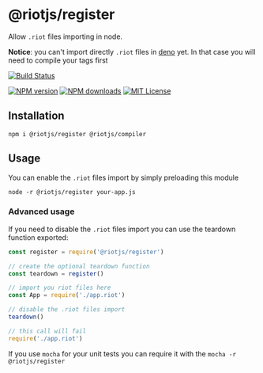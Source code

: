 # @riotjs/register

Allow `.riot` files importing in node.

**Notice**: you can't import directly `.riot` files in [deno](https://github.com/denoland/deno/issues/1739) yet.
In that case you will need to compile your tags first

[![Build Status][ci-image]][ci-url]

[![NPM version][npm-version-image]][npm-url]
[![NPM downloads][npm-downloads-image]][npm-url]
[![MIT License][license-image]][license-url] 

## Installation

``` 
npm i @riotjs/register @riotjs/compiler
```

## Usage

You can enable the `.riot` files import by simply preloading this module

```shell
node -r @riotjs/register your-app.js
```

### Advanced usage

If you need to disable the `.riot` files import you can use the teardown function exported:

```js
const register = require('@riotjs/register')

// create the optional teardown function
const teardown = register()

// import you riot files here
const App = require('./app.riot')

// disable the .riot files import
teardown()

// this call will fail
require('./app.riot')
```

If you use `mocha` for your unit tests you can require it with the `mocha -r @riotjs/register` 

[ci-image]:https://img.shields.io/github/workflow/status/riot/register/test?style=flat-square
[ci-url]:https://github.com/riot/register/actions

[license-image]:http://img.shields.io/badge/license-MIT-000000.svg?style=flat-square
[license-url]:LICENSE

[npm-version-image]:http://img.shields.io/npm/v/@riotjs/register.svg?style=flat-square
[npm-downloads-image]:http://img.shields.io/npm/dm/@riotjs/register.svg?style=flat-square
[npm-url]:https://npmjs.org/package/@riotjs/register



